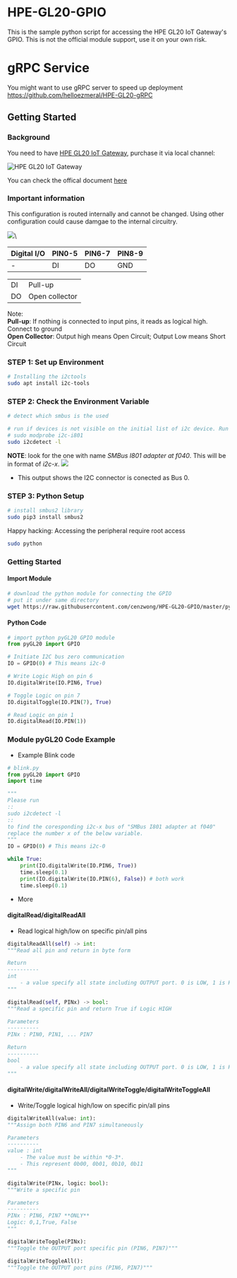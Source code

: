 # HPE-GL20-GPIO
This is the sample python script for accessing the HPE GL20 IoT Gateway's GPIO. This is not the official module support, use it on your own risk.

# gRPC Service
You might want to use gRPC server to speed up deployment
https://github.com/helloezmeral/HPE-GL20-gRPC
## Getting Started
### Background
You need to have [HPE GL20 IoT Gateway](https://buy.hpe.com/us/en/servers/edgeline-systems/edgeline-systems/edgeline-intelligent-gateways/hpe-gl20-iot-gateway/p/1008670391),  purchase it via local channel: 

![HPE GL20 IoT Gateway](https://assets.ext.hpe.com/is/image/hpedam/s00004847?$thumbnail$&.png)

You can check the offical document [here](https://support.hpe.com/hpesc/public/docDisplay?docLocale=en_US&docId=a00008434en_us)

### Important information

This configuration is routed internally and cannot be changed. Using other configuration could cause damgae to the internal circuitry.

![](https://github.com/helloezmeral/HPE-GL20-GPIO/blob/master/.doc/image/GL20_DIO.png?raw=true)\

| Digital I/O | PIN0-5 | PIN6-7 | PIN8-9|
---|---|---|---
| - | DI | DO | GND |

|||
|---|---|
| DI | Pull-up|
| DO | Open collector |

Note: \
**Pull-up**: If nothing is connected to input pins, it reads as logical high. Connect to ground\
**Open Collector**: Output high means Open Circuit; Output Low means Short Circuit
### STEP 1: Set up Environment

```sh
# Installing the i2ctools
sudo apt install i2c-tools
```

### STEP 2: Check the Environment Variable
```sh
# detect which smbus is the used

# run if devices is not visible on the initial list of i2c device. Run this:
# sudo modprobe i2c-i801 
sudo i2cdetect -l
```
**NOTE**: look for the one with name *SMBus I801 adapter at f040*. This will be in format of *i2c-x*.
![](https://github.com/helloezmeral/HPE-GL20-GPIO/blob/master/.doc/image/i2cdetect.png?raw=true)
- This output shows the I2C connector is conected as Bus 0.

### STEP 3: Python Setup
```sh
# install smbus2 library
sudo pip3 install smbus2
```

Happy hacking: Accessing the peripheral require root access
```sh
sudo python
```
### Getting Started

#### Import Module
```sh
# download the python module for connecting the GPIO
# put it under same directory
wget https://raw.githubusercontent.com/cenzwong/HPE-GL20-GPIO/master/pyGL20.py 
```
#### Python Code
```py
# import python pyGL20 GPIO module
from pyGL20 import GPIO

# Initiate I2C bus zero communication
IO = GPIO(0) # This means i2c-0

# Write Logic High on pin 6
IO.digitalWrite(IO.PIN6, True)

# Toggle Logic on pin 7 
IO.digitalToggle(IO.PIN(7), True)

# Read Logic on pin 1 
IO.digitalRead(IO.PIN(1))
```

### Module pyGL20 Code Example
- Example Blink code

```py
# blink.py
from pyGL20 import GPIO
import time

"""
Please run 
::
sudo i2cdetect -l
::
to find the coresponding i2c-x bus of "SMBus I801 adapter at f040"
replace the number x of the below variable.
"""
IO = GPIO(0) # This means i2c-0

while True:
    print(IO.digitalWrite(IO.PIN6, True))
    time.sleep(0.1)
    print(IO.digitalWrite(IO.PIN(6), False)) # both work
    time.sleep(0.1)
```

- More
#### digitalRead/digitalReadAll
- Read logical high/low on specific pin/all pins
```py
digitalReadAll(self) -> int:
"""Read all pin and return in byte form

Return
----------
int
    - a value specify all state including OUTPUT port. 0 is LOW, 1 is HIGH
"""
```

```py
digitalRead(self, PINx) -> bool:
"""Read a specific pin and return True if Logic HIGH

Parameters
----------
PINx : PIN0, PIN1, ... PIN7

Return
----------
bool
    - a value specify all state including OUTPUT port. 0 is LOW, 1 is HIGH
"""
```
#### digitalWrite/digitalWriteAll/digitalWriteToggle/digitalWriteToggleAll
- Write/Toggle logical high/low on specific pin/all pins
```py
digitalWriteAll(value: int):
"""Assign both PIN6 and PIN7 simultaneously

Parameters
----------
value : int
    - The value must be within *0-3*. 
    - This represent 0b00, 0b01, 0b10, 0b11
"""
```
```py
digitalWrite(PINx, logic: bool):
"""Write a specific pin

Parameters
----------
PINx : PIN6, PIN7 **ONLY**
Logic: 0,1,True, False
"""
```
```py
digitalWriteToggle(PINx):
"""Toggle the OUTPUT port specific pin (PIN6, PIN7)"""
```
```py
digitalWriteToggleAll():
"""Toggle the OUTPUT port pins (PIN6, PIN7)"""
```
